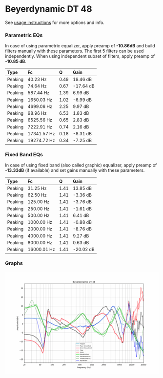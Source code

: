# Beyerdynamic DT 48
See [usage instructions](https://github.com/jaakkopasanen/AutoEq#usage) for more options and info.

### Parametric EQs
In case of using parametric equalizer, apply preamp of **-10.86dB** and build filters manually
with these parameters. The first 5 filters can be used independently.
When using independent subset of filters, apply preamp of **-10.85 dB**.

| Type    | Fc          |    Q | Gain      |
|:--------|:------------|:-----|:----------|
| Peaking | 40.23 Hz    | 0.49 | 19.46 dB  |
| Peaking | 74.64 Hz    | 0.67 | -17.64 dB |
| Peaking | 587.44 Hz   | 1.39 | 6.99 dB   |
| Peaking | 1650.03 Hz  | 1.02 | -6.99 dB  |
| Peaking | 4699.06 Hz  | 2.25 | 9.97 dB   |
| Peaking | 98.96 Hz    | 6.53 | 1.83 dB   |
| Peaking | 6525.56 Hz  | 0.65 | 2.83 dB   |
| Peaking | 7222.91 Hz  | 0.74 | 2.16 dB   |
| Peaking | 17341.57 Hz | 0.18 | -8.31 dB  |
| Peaking | 19274.72 Hz | 0.34 | -7.25 dB  |

### Fixed Band EQs
In case of using fixed band (also called graphic) equalizer, apply preamp of **-13.33dB**
(if available) and set gains manually with these parameters.

| Type    | Fc          |    Q | Gain      |
|:--------|:------------|:-----|:----------|
| Peaking | 31.25 Hz    | 1.41 | 13.85 dB  |
| Peaking | 62.50 Hz    | 1.41 | -3.36 dB  |
| Peaking | 125.00 Hz   | 1.41 | -3.76 dB  |
| Peaking | 250.00 Hz   | 1.41 | -1.61 dB  |
| Peaking | 500.00 Hz   | 1.41 | 6.41 dB   |
| Peaking | 1000.00 Hz  | 1.41 | -0.88 dB  |
| Peaking | 2000.00 Hz  | 1.41 | -8.76 dB  |
| Peaking | 4000.00 Hz  | 1.41 | 9.27 dB   |
| Peaking | 8000.00 Hz  | 1.41 | 0.63 dB   |
| Peaking | 16000.01 Hz | 1.41 | -20.02 dB |

### Graphs
![](./Beyerdynamic%20DT%2048.png)
